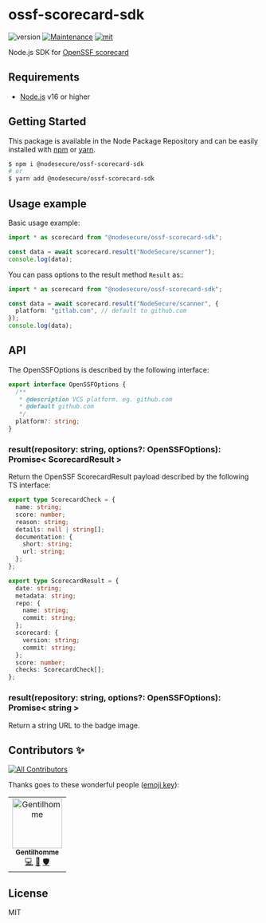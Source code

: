 # ossf-scorecard-sdk

![version](https://img.shields.io/badge/dynamic/json.svg?url=https://raw.githubusercontent.com/NodeSecure/ossf-scorecard-sdk/master/package.json&query=$.version&label=Version)
[![Maintenance](https://img.shields.io/badge/Maintained%3F-yes-green.svg)](https://github.com/NodeSecure/ossf-scorecard-sdk/commit-activity)
[![mit](https://img.shields.io/github/license/Naereen/StrapDown.js.svg)](https://github.com/NodeSecure/ossf-scorecard-sdk/blob/master/LICENSE)

Node.js SDK for [OpenSSF scorecard](https://github.com/ossf/scorecard)

## Requirements

- [Node.js](https://nodejs.org/en/) v16 or higher

## Getting Started

This package is available in the Node Package Repository and can be easily installed with [npm](https://docs.npmjs.com/getting-started/what-is-npm) or [yarn](https://yarnpkg.com).

```bash
$ npm i @nodesecure/ossf-scorecard-sdk
# or
$ yarn add @nodesecure/ossf-scorecard-sdk
```

## Usage example

Basic usage example:

```ts
import * as scorecard from "@nodesecure/ossf-scorecard-sdk";

const data = await scorecard.result("NodeSecure/scanner");
console.log(data);
```

You can pass options to the result method `Result` as::

```ts
import * as scorecard from "@nodesecure/ossf-scorecard-sdk";

const data = await scorecard.result("NodeSecure/scanner", {
  platform: "gitlab.com", // default to github.com
});
console.log(data);
```

## API

The OpenSSFOptions is described by the following interface:
```ts
export interface OpenSSFOptions {
  /**
   * @description VCS platform. eg. github.com
   * @default github.com
   */
  platform?: string;
}
```

### result(repository: string, options?: OpenSSFOptions): Promise< ScorecardResult >
Return the OpenSSF ScorecardResult payload described by the following TS interface:

```ts
export type ScorecardCheck = {
  name: string;
  score: number;
  reason: string;
  details: null | string[];
  documentation: {
    short: string;
    url: string;
  };
};

export type ScorecardResult = {
  date: string;
  metadata: string;
  repo: {
    name: string;
    commit: string;
  };
  scorecard: {
    version: string;
    commit: string;
  };
  score: number;
  checks: ScorecardCheck[];
};
```

### result(repository: string, options?: OpenSSFOptions): Promise< string >
Return a string URL to the badge image.

## Contributors ✨

<!-- ALL-CONTRIBUTORS-BADGE:START - Do not remove or modify this section -->
[![All Contributors](https://img.shields.io/badge/all_contributors-1-orange.svg?style=flat-square)](#contributors-)
<!-- ALL-CONTRIBUTORS-BADGE:END -->

Thanks goes to these wonderful people ([emoji key](https://allcontributors.org/docs/en/emoji-key)):

<!-- ALL-CONTRIBUTORS-LIST:START - Do not remove or modify this section -->
<!-- prettier-ignore-start -->
<!-- markdownlint-disable -->
<table>
  <tbody>
    <tr>
      <td align="center"><a href="https://www.linkedin.com/in/thomas-gentilhomme/"><img src="https://avatars.githubusercontent.com/u/4438263?v=4?s=100" width="100px;" alt="Gentilhomme"/><br /><sub><b>Gentilhomme</b></sub></a><br /><a href="https://github.com/NodeSecure/ossf-scorecard-sdk/commits?author=fraxken" title="Code">💻</a> <a href="https://github.com/NodeSecure/ossf-scorecard-sdk/pulls?q=is%3Apr+reviewed-by%3Afraxken" title="Reviewed Pull Requests">👀</a> <a href="#security-fraxken" title="Security">🛡️</a></td>
    </tr>
  </tbody>
</table>

<!-- markdownlint-restore -->
<!-- prettier-ignore-end -->

<!-- ALL-CONTRIBUTORS-LIST:END -->

## License
MIT
